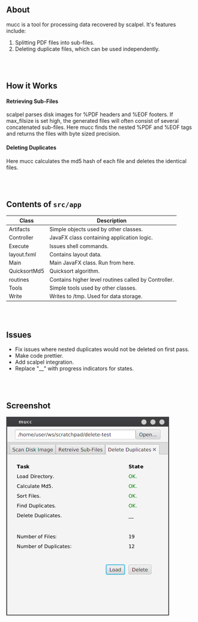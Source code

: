 ## About 
mucc is a tool for processing data recovered by scalpel. 
It's features include:
1. Splitting PDF files into sub-files.
2. Deleting duplicate files, which can be used independently. 

<br>
<br>

## How it Works

#### Retrieving Sub-Files

scalpel parses disk images for %PDF headers 
and %EOF footers.
If max_filsize is set high, the generated files will often consist of several
concatenated sub-files.
Here mucc finds the nested %PDF and %EOF tags 
and returns the files with byte sized precision.

#### Deleting Duplicates
Here mucc calculates the md5 hash of each file and deletes the identical files.

<br>
<br>

## Contents of `src/app`

| Class         | Description |
|---------------|-------------|
| Artifacts     | Simple objects used by other classes.|
| Controller    | JavaFX class containing application logic. |
| Execute       | Issues shell commands.|
| layout.fxml   | Contains layout data.|
| Main          | Main JavaFX class. Run from here.|
| QuicksortMd5  | Quicksort algorithm.|
| routines      | Contains higher level routines called by Controller.|
| Tools         | Simple tools used by other classes.|
| Write         | Writes to /tmp. Used for data storage.|

<br>
<br>

## Issues
- Fix issues where nested duplicates would not be deleted on first pass.
- Make code prettier.
- Add scalpel integration.
- Replace "__" with progress indicators for states.

<br>
<br>

## Screenshot

![UI](src/app/img/screen.png)

